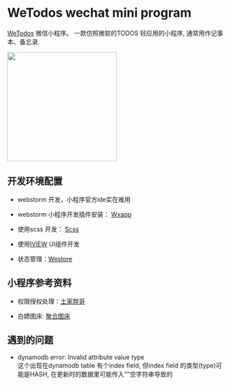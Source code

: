 # WeTodos wechat mini program 

[WeTodos]() 微信小程序。 一款仿照微软的TODOS 轻应用的小程序, 通常用作记事本、备忘录.

<img align="center" width="250" height="250" src="https://ae01.alicdn.com/kf/Ha2cefce2dde94730ab017ceb910f5e99H.jpg">



## 开发环境配置

   * webstorm 开发，小程序官方ide实在难用

   * webstorm 小程序开发插件安装： [Wxapp](https://www.jianshu.com/p/a436b4f9e4ed)

   * 使用scss 开发： [Scss](https://blog.csdn.net/ktutu/article/details/78783008)

   * 使用[IVIEW](https://www.iviewui.com/) UI组件开发

   * 状态管理：[Westore](https://github.com/Tencent/westore)

     

## 小程序参考资料
   * 权限授权处理：[土家胖哥](https://juejin.im/post/5cfa0013e51d4558936aa047)   

   * 白嫖图床: [聚合图床](https://www.superbed.cn/)

     

## 遇到的问题
   * dynamodb error: Invalid attribute value type   
     这个出现在dynamodb table 有个index field, 但index field 的类型(type)可能是HASH, 
     在更新时的数据里可能传入""空字符串导致的
